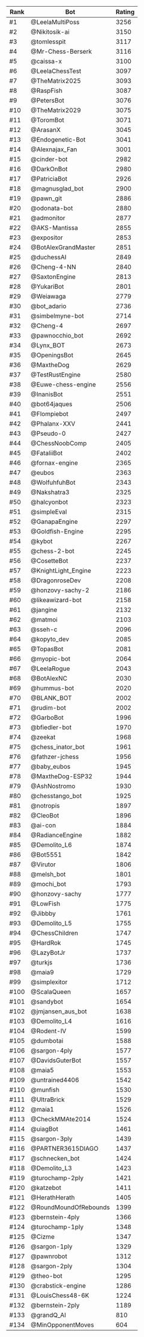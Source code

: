 Rank|Bot|Rating
---|---|---
#1|@LeelaMultiPoss|3256
#2|@Nikitosik-ai|3150
#3|@tomlesspit|3117
#4|@Mr-Chess-Berserk|3116
#5|@caissa-x|3100
#6|@LeelaChessTest|3097
#7|@TheMatrix2025|3093
#8|@RaspFish|3087
#9|@PetersBot|3076
#10|@TheMatrix2029|3075
#11|@ToromBot|3071
#12|@ArasanX|3045
#13|@Endogenetic-Bot|3041
#14|@Alexnajax_Fan|3001
#15|@cinder-bot|2982
#16|@DarkOnBot|2980
#17|@PatriciaBot|2926
#18|@magnusglad_bot|2900
#19|@pawn_git|2886
#20|@odonata-bot|2880
#21|@admonitor|2877
#22|@AKS-Mantissa|2855
#23|@expositor|2853
#24|@BotAlexGrandMaster|2851
#25|@duchessAI|2849
#26|@Cheng-4-NN|2840
#27|@SaxtonEngine|2813
#28|@YukariBot|2801
#29|@Weiawaga|2779
#30|@bot_adario|2736
#31|@simbelmyne-bot|2714
#32|@Cheng-4|2697
#33|@pawnocchio_bot|2692
#34|@Lynx_BOT|2673
#35|@OpeningsBot|2645
#36|@MaxtheDog|2629
#37|@TestRustEngine|2580
#38|@Euwe-chess-engine|2556
#39|@InanisBot|2551
#40|@bot64jaques|2506
#41|@Flompiebot|2497
#42|@Phalanx-XXV|2441
#43|@Pseudo-0|2427
#44|@ChessNoobComp|2405
#45|@FataliiBot|2402
#46|@fornax-engine|2365
#47|@eubos|2363
#48|@WolfuhfuhBot|2343
#49|@Nakshatra3|2325
#50|@halcyonbot|2323
#51|@simpleEval|2315
#52|@GanapaEngine|2297
#53|@Goldfish-Engine|2295
#54|@kybot|2267
#55|@chess-2-bot|2245
#56|@CosetteBot|2237
#57|@KnightLight_Engine|2223
#58|@DragonroseDev|2208
#59|@honzovy-sachy-2|2186
#60|@likeawizard-bot|2158
#61|@jangine|2132
#62|@matmoi|2103
#63|@sseh-c|2096
#64|@kopyto_dev|2085
#65|@TopasBot|2081
#66|@myopic-bot|2064
#67|@LeelaRogue|2043
#68|@BotAlexNC|2030
#69|@hummus-bot|2020
#70|@BLANK_BOT|2002
#71|@rudim-bot|2002
#72|@GarboBot|1996
#73|@bfiedler-bot|1970
#74|@zeekat|1968
#75|@chess_inator_bot|1961
#76|@fathzer-jchess|1956
#77|@baby_eubos|1945
#78|@MaxtheDog-ESP32|1944
#79|@AshNostromo|1930
#80|@chesstango_bot|1925
#81|@notropis|1897
#82|@CleoBot|1896
#83|@ai-con|1884
#84|@RadianceEngine|1882
#85|@Demolito_L6|1874
#86|@Bot5551|1842
#87|@Virutor|1806
#88|@melsh_bot|1801
#89|@mochi_bot|1793
#90|@honzovy-sachy|1777
#91|@LowFish|1775
#92|@Jibbby|1761
#93|@Demolito_L5|1755
#94|@ChessChildren|1747
#95|@HardRok|1745
#96|@LazyBotJr|1737
#97|@turkjs|1736
#98|@maia9|1729
#99|@simplexitor|1712
#100|@ScalaQueen|1657
#101|@sandybot|1654
#102|@jmjansen_aus_bot|1638
#103|@Demolito_L4|1616
#104|@Rodent-IV|1599
#105|@dumbotai|1588
#106|@sargon-4ply|1577
#107|@DavidsGuterBot|1557
#108|@maia5|1553
#109|@untrained4406|1542
#110|@munfish|1530
#111|@UltraBrick|1529
#112|@maia1|1526
#113|@CheckMMAte2014|1524
#114|@uiagBot|1461
#115|@sargon-3ply|1439
#116|@PARTNER3615DIAGO|1437
#117|@schnecken_bot|1424
#118|@Demolito_L3|1423
#119|@turochamp-2ply|1421
#120|@katzebot|1411
#121|@HerathHerath|1405
#122|@RoundMoundOfRebounds|1399
#123|@bernstein-4ply|1366
#124|@turochamp-1ply|1348
#125|@Cizme|1347
#126|@sargon-1ply|1329
#127|@pawnrobot|1312
#128|@sargon-2ply|1304
#129|@theo-bot|1295
#130|@crabstick-engine|1286
#131|@LouisChess48-6K|1224
#132|@bernstein-2ply|1189
#133|@grandQ_AI|810
#134|@MinOpponentMoves|604
